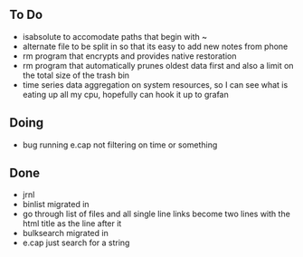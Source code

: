 ## To Do

- isabsolute to accomodate paths that begin with ~
- alternate file to be split in so that its easy to add new notes from phone
- rm program that encrypts and provides native restoration
- rm program that automatically prunes oldest data first and also a limit on the total size of the trash bin
- time series data aggregation on system resources, so I can see what is eating up all my cpu, hopefully can hook it up to grafan

## Doing

- bug running e.cap not filtering on time or something

## Done

- jrnl
- binlist migrated in
- go through list of files and all single line links become two lines with the html title as the line after it
- bulksearch migrated in
- e.cap just search for a string
